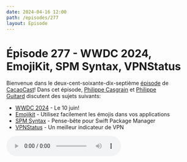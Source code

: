 ```yaml
---
date: 2024-04-16 12:00
path: /episodes/277
layout: Episode
---
```

# Épisode 277 - WWDC 2024, EmojiKit, SPM Syntax, VPNStatus
<p>Bienvenue dans le deux-cent-soixante-dix-septi&egrave;me&nbsp;<a href="https://cacaocast.com/media/cacaocast_277.mp3" title="CacaoCast Episode 277">épisode</a> de <a href="https://mastodon.world/@cacaocast" title="CacaoCast sur Mastodon.world">CacaoCast</a>! Dans cet épisode, <a href="https://mastodon.social/@philippec" title="Philippe Casgrain sur Mastodon.social">Philippe Casgrain</a> et <a href="https://mastodon.social/@philippeguitard" title="Philippe Guitard sur Mastodon.social">Philippe Guitard</a> discutent des sujets suivants:</p>
<ul>
<li><a href="https://www.apple.com/newsroom/2024/03/apples-worldwide-developers-conference-returns-june-10-2024/" title="WWDC 2024">WWDC 2024</a> - Le 10 juin!</li>
<li><a href="https://github.com/Kankoda/EmojiKit?v=0.3" title="Emojikit">Emojikit</a> - Utilisez facilement les émojis dans vos applications</li>
<li><a href="https://swifttoolkit.dev/posts/spm-cheatsheet" title="SPM Syntax">SPM Syntax</a> - Pense-bête pour Swift Package Manager</li>
<li><a href="https://github.com/Timac/VPNStatus/ " title="VPNStatus">VPNStatus</a> - Un meilleur indicateur de VPN</li>
</ul>
<p><audio controls><source src="https://cacaocast.com/media/cacaocast_277.mp3" type="audio/mpeg"><source src="https://cacaocast.com/media/cacaocast_277.mp3" type="audio/mp4">Votre navigateur ne supporte pas l'élément audio / Your browser does not support the audio element.</audio></p>
